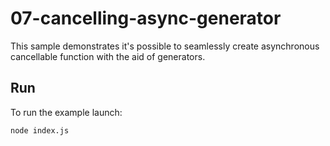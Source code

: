 # 07-cancelling-async-generator

This sample demonstrates it's possible to seamlessly create asynchronous cancellable function with the aid of generators.

## Run

To run the example launch:

```
node index.js
```
